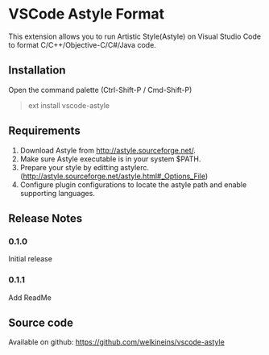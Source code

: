 # VSCode Astyle Format

This extension allows you to run Artistic Style(Astyle) on Visual Studio Code to format C/C++/Objective-C/C#/Java code.

## Installation

Open the command palette (Ctrl-Shift-P / Cmd-Shift-P)

> ext install vscode-astyle

## Requirements

1. Download Astyle from http://astyle.sourceforge.net/.
1. Make sure Astyle executable is in your system $PATH.
1. Prepare your style by editting astylerc. (http://astyle.sourceforge.net/astyle.html#_Options_File)
1. Configure plugin configurations to locate the astyle path and enable supporting languages.

## Release Notes

### 0.1.0

Initial release 

### 0.1.1

Add ReadMe

## Source code

Available on github: https://github.com/welkineins/vscode-astyle
